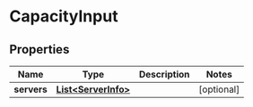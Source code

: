 

# CapacityInput


## Properties

| Name | Type | Description | Notes |
|------------ | ------------- | ------------- | -------------|
|**servers** | [**List&lt;ServerInfo&gt;**](ServerInfo.md) |  |  [optional] |



